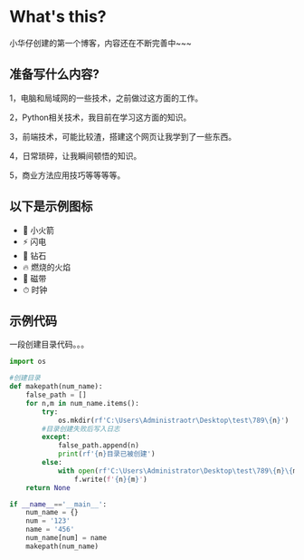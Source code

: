 # What's this?

小华仔创建的第一个博客，内容还在不断完善中~~~

## 准备写什么内容?

1，电脑和局域网的一些技术，之前做过这方面的工作。

2，Python相关技术，我目前在学习这方面的知识。

3，前端技术，可能比较渣，搭建这个网页让我学到了一些东西。

4，日常琐碎，让我瞬间顿悟的知识。

5，商业方法应用技巧等等等等。

## 以下是示例图标

- 🚀 小火箭
- ⚡️️ 闪电
- 💎 钻石
- 🔥 燃烧的火焰
- 📼 磁带
- ⏱ 时钟

## 示例代码

一段创建目录代码。。。

```python
import os

#创建目录
def makepath(num_name):
    false_path = []
    for n,m in num_name.items():
        try:
            os.mkdir(rf'C:\Users\Administraotr\Desktop\test\789\{n}')
        #目录创建失败后写入日志
        except:
            false_path.append(n)
            print(rf'{n}目录已被创建')
        else:
            with open(rf'C:\Users\Administrator\Desktop\test\789\{n}\{m}.txt','w') as f:
                f.write(f'{n}{m}')
    return None

if __name__=='__main__':
    num_name = {}
    num = '123'
    name = '456'
	num_name[num] = name
    makepath(num_name)
```



